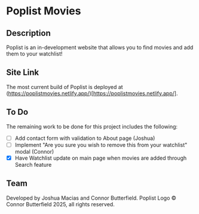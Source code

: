 # Poplist Movies

## Description

Poplist is an in-development website that allows you to find movies and add them to your watchlist!

## Site Link

The most current build of Poplist is deployed at (https://poplistmovies.netlify.app/)[https://poplistmovies.netlify.app/].

## To Do

The remaining work to be done for this project includes the following:

- [ ] Add contact form with validation to About page (Joshua)
- [ ] Implement "Are you sure you wish to remove this from your watchlist" modal (Connor)
- [X] Have Watchlist update on main page when movies are added through Search feature

## Team

Developed by Joshua Macias and Connor Butterfield.
Poplist Logo © Connor Butterfield 2025, all rights reserved.